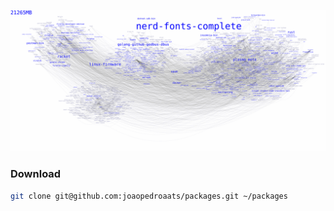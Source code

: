 ![pacgraph](./.github/pacgraph.png)

### Download

```sh
git clone git@github.com:joaopedroaats/packages.git ~/packages
```
